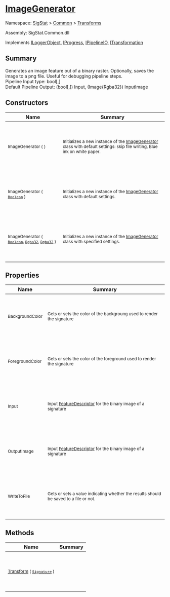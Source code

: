 # [ImageGenerator](./ImageGenerator.md)

Namespace: [SigStat]() > [Common](./../README.md) > [Transforms](./README.md)

Assembly: SigStat.Common.dll

Implements [ILoggerObject](./../ILoggerObject.md), [IProgress](./../Helpers/IProgress.md), [IPipelineIO](./../Pipeline/IPipelineIO.md), [ITransformation](./../ITransformation.md)

## Summary
Generates an image feature out of a binary raster.  Optionally, saves the image to a png file.  Useful for debugging pipeline steps.  <br>Pipeline Input type: bool[,]<br>Default Pipeline Output: (bool[,]) Input, (Image{Rgba32}) InputImage

## Constructors

| Name | Summary | 
| --- | --- | 
| <p>&nbsp;</p><sub>ImageGenerator (  )</sub><p>&nbsp;</p>| <p>&nbsp;</p><sub>Initializes a new instance of the [ImageGenerator](https://github.com/hargitomi97/sigstat/blob/master/docs/md/SigStat/Common/Transforms/ImageGenerator.md) class with default settings: skip file writing, Blue ink on white paper.</sub><p>&nbsp;</p>| <br>
| <p>&nbsp;</p><sub>ImageGenerator ( [`Boolean`](https://docs.microsoft.com/en-us/dotnet/api/System.Boolean) )</sub><p>&nbsp;</p>| <p>&nbsp;</p><sub>Initializes a new instance of the [ImageGenerator](https://github.com/hargitomi97/sigstat/blob/master/docs/md/SigStat/Common/Transforms/ImageGenerator.md) class with default settings.</sub><p>&nbsp;</p>| <br>
| <p>&nbsp;</p><sub>ImageGenerator ( [`Boolean`](https://docs.microsoft.com/en-us/dotnet/api/System.Boolean), [`Rgba32`](./ImageGenerator.md), [`Rgba32`](./ImageGenerator.md) )</sub><p>&nbsp;</p>| <p>&nbsp;</p><sub>Initializes a new instance of the [ImageGenerator](https://github.com/hargitomi97/sigstat/blob/master/docs/md/SigStat/Common/Transforms/ImageGenerator.md) class with specified settings.</sub><p>&nbsp;</p>| <br>


## Properties

| Name | Summary | 
| --- | --- | 
| <p>&nbsp;</p><sub>BackgroundColor</sub><p>&nbsp;</p>| <p>&nbsp;</p><sub>Gets or sets the color of the backgroung used to render the signature</sub><p>&nbsp;</p>| <br>
| <p>&nbsp;</p><sub>ForegroundColor</sub><p>&nbsp;</p>| <p>&nbsp;</p><sub>Gets or sets the color of the foreground used to render the signature</sub><p>&nbsp;</p>| <br>
| <p>&nbsp;</p><sub>Input</sub><p>&nbsp;</p>| <p>&nbsp;</p><sub>Input [FeatureDescriptor](https://github.com/hargitomi97/sigstat/blob/master/docs/md/SigStat/Common/FeatureDescriptor.md) for the binary image of a signature</sub><p>&nbsp;</p>| <br>
| <p>&nbsp;</p><sub>OutputImage</sub><p>&nbsp;</p>| <p>&nbsp;</p><sub>Input [FeatureDescriptor](https://github.com/hargitomi97/sigstat/blob/master/docs/md/SigStat/Common/FeatureDescriptor.md) for the binary image of a signature</sub><p>&nbsp;</p>| <br>
| <p>&nbsp;</p><sub>WriteToFile</sub><p>&nbsp;</p>| <p>&nbsp;</p><sub>Gets or sets a value indicating whether the results should be saved to a file or not.</sub><p>&nbsp;</p>| <br>


## Methods

| Name | Summary | 
| --- | --- | 
| <p>&nbsp;</p><sub>[Transform](./Methods/ImageGenerator-100663679.md) ( [`Signature`](./../Signature.md) )</sub><p>&nbsp;</p>| <p>&nbsp;</p><sub></sub><p>&nbsp;</p>| <br>


